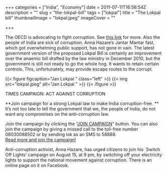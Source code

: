+++
categories = ["India", "Economy"]
date = 2011-07-11T16:56:54Z
description = ""
slug = "the-lokpal-bill"
tags = ["lokpal"]
title = "The Lokpal bill"
thumbnailImage = "lokpal.jpeg"
imageCover = ""

+++

The OECD is advocating to fight corruption. See [this link](http://www.oecd.org/document/32/0,3746,en_21571361_44315115_47726560_1_1_1_1,00.html) for more. Also the people of India are sick of corruption. Anna Hazare’s Jantar Mantar fast, which got overwhelming public support, has not gone in vain. The latest government version of the proposed Lokpal Bill is certainly an improvement over the anaemic bill drafted by the law ministry in December 2010, but the government is still not ready to go the whole hog. It wants to retain certain controls. This, unfortunately, may provide escape routes to the corrupt.  
  
{{< figure figcaption="Jan Lokpal " class="left" >}}
	{{< img src="lokpal.jpeg"   alt="Jan Lokpal " >}}
{{< /figure >}}

 TIMES CAMPAIGN: ACT AGAINST CORRUPTION

**Join campaign for a strong Lokpal law to make India corruption-free. **  
 It’s not too late to tell the government that we, the people of India, do not want any compromises on the anti-corruption law.

Join the campaign by clicking the “[JOIN CAMPAIGN](http://timesofindia.indiatimes.com/for-a-strong-lokpal-against-corruption/lokpalbill.cms)” button. You can also join the campaign by giving a missed call to the toll-free number 08030088502 or by sending lok as an SMS to 58888.  
[Read more and join the campaign!](http://timesofindia.indiatimes.com/for-a-strong-lokpal-against-corruption/lokpalbill.cms)

Anti-corruption activist, Anna Hazare, has urged citizens to join his `Switch Off Lights’ campaign on August 15, at 9 pm, by switching off your electricity lights to support the national movement against corruption. There is an online page on it on Facebook.

